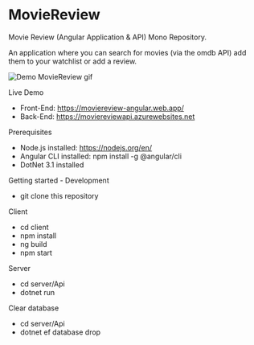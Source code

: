 # MovieReview
Movie Review (Angular Application & API) Mono Repository.

An application where you can search for movies (via the omdb API) add them to your watchlist or add a review.  

![Demo MovieReview gif](DemoMovieReview.gif)

Live Demo
- Front-End: https://moviereview-angular.web.app/
- Back-End: https://moviereviewapi.azurewebsites.net

Prerequisites
- Node.js installed: https://nodejs.org/en/
- Angular CLI installed: npm install -g @angular/cli
- DotNet 3.1 installed

Getting started - Development
- git clone this repository

Client
- cd client
- npm install
- ng build
- npm start

Server
- cd server/Api
- dotnet run

Clear database
- cd server/Api
- dotnet ef database drop
